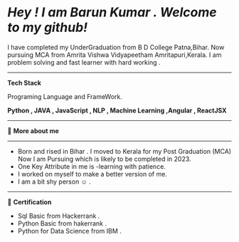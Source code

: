 # *Hey ! I am Barun Kumar .  Welcome to my github!*

I  have completed my UnderGraduation from B D College Patna,Bihar. Now pursuing MCA from Amrita Vishwa Vidyapeetham Amritapuri,Kerala.
I am problem solving and fast learner with hard working . 

---

**Tech Stack**

Programing Language and FrameWork.

**Python , JAVA , JavaScript , NLP , Machine Learning ,Angular , ReactJSX**

---

:man: **More about me**

---

* Born and rised in Bihar .  I moved to Kerala for my Post Graduation (MCA) Now  I am Pursuing which is likely to be completed in 2023.
* One Key Attribute in me is -learning with patience.
* I worked on myself to make a better version of me.
* I am a bit shy person :relaxed: .

---

:page_with_curl: **Certification**

* Sql Basic from Hackerrank .
* Python Basic from hakerrank .
* Python for Data Science from IBM .
 
